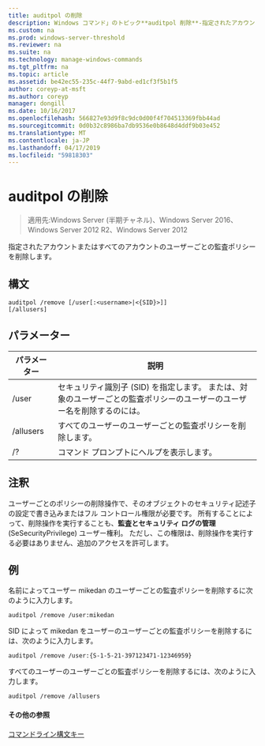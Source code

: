 ```yaml
---
title: auditpol の削除
description: Windows コマンド」のトピック**auditpol 削除**-指定されたアカウントまたはすべてのアカウントのユーザーごとの監査ポリシーを削除します。
ms.custom: na
ms.prod: windows-server-threshold
ms.reviewer: na
ms.suite: na
ms.technology: manage-windows-commands
ms.tgt_pltfrm: na
ms.topic: article
ms.assetid: be42ec55-235c-44f7-9abd-ed1cf3f5b1f5
author: coreyp-at-msft
ms.author: coreyp
manager: dongill
ms.date: 10/16/2017
ms.openlocfilehash: 566827e93d9f8c9dc0d00f4f704513369fbb44ad
ms.sourcegitcommit: 0d0b32c8986ba7db9536e0b8648d4ddf9b03e452
ms.translationtype: MT
ms.contentlocale: ja-JP
ms.lasthandoff: 04/17/2019
ms.locfileid: "59818303"
---
```

# <a name="auditpol-remove"></a>auditpol の削除

>適用先:Windows Server (半期チャネル)、Windows Server 2016、Windows Server 2012 R2、Windows Server 2012

指定されたアカウントまたはすべてのアカウントのユーザーごとの監査ポリシーを削除します。

## <a name="syntax"></a>構文
```
auditpol /remove [/user[:<username>|<{SID}>]]
[/allusers]
```
## <a name="parameters"></a>パラメーター
|パラメーター|説明|
|-------|--------|
|/user|セキュリティ識別子 (SID) を指定します。 または、対象のユーザーごとの監査ポリシーのユーザーのユーザー名を削除するのには。|
|/allusers|すべてのユーザーのユーザーごとの監査ポリシーを削除します。|
|/?|コマンド プロンプトにヘルプを表示します。|
## <a name="remarks"></a>注釈
ユーザーごとのポリシーの削除操作で、そのオブジェクトのセキュリティ記述子の設定で書き込みまたはフル コントロール権限が必要です。 所有することによって、削除操作を実行することも、**監査とセキュリティ ログの管理**(SeSecurityPrivilege) ユーザー権利。 ただし、この権限は、削除操作を実行する必要はありません、追加のアクセスを許可します。
## <a name="BKMK_examples"></a>例
名前によってユーザー mikedan のユーザーごとの監査ポリシーを削除するに次のように入力します。
```
auditpol /remove /user:mikedan
```
SID によって mikedan をユーザーのユーザーごとの監査ポリシーを削除するには、次のように入力します。
```
auditpol /remove /user:{S-1-5-21-397123471-12346959}
```
すべてのユーザーのユーザーごとの監査ポリシーを削除するには、次のように入力します。
```
auditpol /remove /allusers
```
#### <a name="additional-references"></a>その他の参照
[コマンドライン構文キー](command-line-syntax-key.md)
